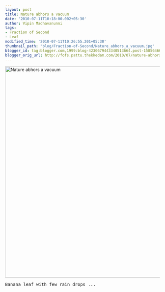 ```yaml
---
layout: post
title: Nature abhors a vacuum
date: '2010-07-11T10:18:00.002+05:30'
author: Vipin Madhavanunni
tags:
- Fraction of Second
- Leaf
modified_time: '2010-07-11T10:26:55.201+05:30'
thumbnail_path: "blog/Fraction-of-Second/Nature_abhors_a_vacuum.jpg"
blogger_id: tag:blogger.com,1999:blog-4230679443340513664.post-1585646093412269734
blogger_orig_url: http://fofs.pattu.thekkedam.com/2010/07/nature-abhors-vacuum.html
---
```

<a data-flickr-embed="true"  href="https://www.flickr.com/photos/vipintm/5844566267/in/dateposted-public/" title="Nature abhors a vacuum"><img src="https://farm6.staticflickr.com/5223/5844566267_a2ea9d6811_o.jpg" width="1034" height="690" alt="Nature abhors a vacuum"></a><script async src="//embedr.flickr.com/assets/client-code.js" charset="utf-8"></script>
<pre>
Banana leaf with few rain drops ...
</pre>
